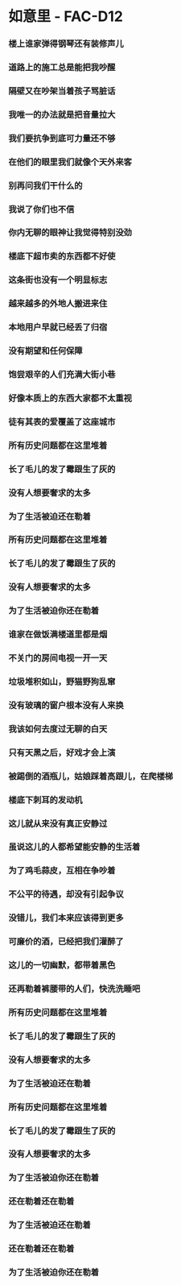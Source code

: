 # 如意里 - FAC-D12

### 楼上谁家弹得钢琴还有装修声儿
### 道路上的施工总是能把我吵醒
### 隔壁又在吵架当着孩子骂脏话
### 我唯一的办法就是把音量拉大
### 我们要抗争到底可力量还不够
### 在他们的眼里我们就像个天外来客
### 别再问我们干什么的
### 我说了你们也不信
### 你内无聊的眼神让我觉得特别没劲

### 楼底下超市卖的东西都不好使
### 这条街也没有一个明显标志
### 越来越多的外地人搬进来住
### 本地用户早就已经丢了归宿
### 没有期望和任何保障
### 饱尝艰辛的人们充满大街小巷
### 好像本质上的东西大家都不太重视
### 徒有其表的爱覆盖了这座城市

### 所有历史问题都在这里堆着
### 长了毛儿的发了霉跟生了灰的
### 没有人想要奢求的太多
### 为了生活被迫还在勒着
### 所有历史问题都在这里堆着
### 长了毛儿的发了霉跟生了灰的
### 没有人想要奢求的太多
### 为了生活被迫你还在勒着

### 谁家在做饭满楼道里都是烟
### 不关门的房间电视一开一天
### 垃圾堆积如山，野猫野狗乱窜
### 没有玻璃的窗户根本没有人来换
### 我该如何去度过无聊的白天
### 只有天黑之后，好戏才会上演
### 被踢倒的酒瓶儿，姑娘踩着高跟儿，在爬楼梯

### 楼底下刺耳的发动机
### 这儿就从来没有真正安静过
### 虽说这儿的人都希望能安静的生活着
### 为了鸡毛蒜皮，互相在争吵着
### 不公平的待遇，却没有引起争议
### 没错儿，我们本来应该得到更多
### 可廉价的酒，已经把我们灌醉了
### 这儿的一切幽默，都带着黑色
### 还再勒着裤腰带的人们，快洗洗睡吧

### 所有历史问题都在这里堆着
### 长了毛儿的发了霉跟生了灰的
### 没有人想要奢求的太多
### 为了生活被迫还在勒着
### 所有历史问题都在这里堆着
### 长了毛儿的发了霉跟生了灰的
### 没有人想要奢求的太多
### 为了生活被迫你还在勒着
### 还在勒着还在勒着
### 为了生活被迫还在勒着
### 还在勒着还在勒着
### 为了生活被迫你还在勒着

